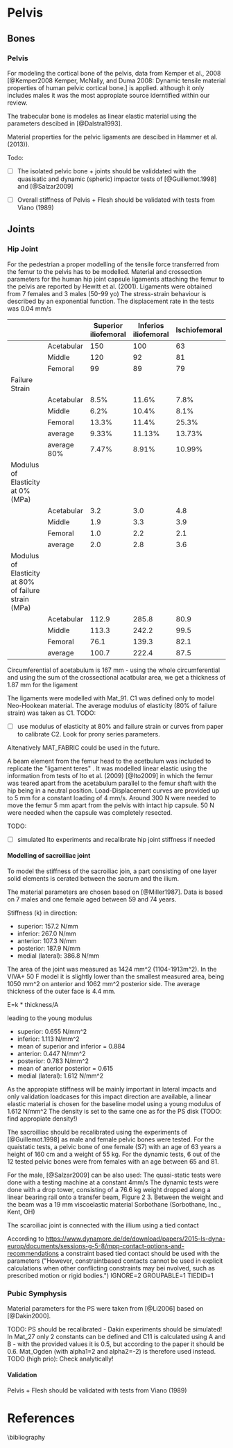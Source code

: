 # Pelvis

## Bones

### Pelvis

For modeling the cortical bone of the pelvis, data from Kemper et al., 2008 [@Kemper2008 Kemper, McNally, and Duma 2008: Dynamic tensile material properties of human pelvic cortical bone.] is applied. although it only includes males it was the most appropiate source iderntified within our review. 

The trabecular bone is modeles as linear elastic material using the parameters descibed in [@Dalstra1993].

<!-- Notes: From Fleps et al. (2018): "Acetabular cartilage was modelled based on the study of Burgin et al. [28] using a hyperelastic material model without viscoelastic effect (LS Dyna, MAT_077, v = 0.495, rho = 0.795 g/cm3, C10 = 0.352 MPa, C01 = 0.306 MPa, C11 = 0.052 MPa). Hyperelastic material parameters for fibrous cartilage at the pubic symphysis were based on the study from Li et al. [29] (LS Dyna, MAT_027, v = 0.495, rho = 0.795 g/cm3, C10 = 0.1 MPa, C01 = 0.45 MPa). The same parameters were also used for the cartilage in the sacroiliac joint for lack of better published information."
Pelvic ligaments were modelled with tension only cable elements with material properties according to Hammer et al. [31] (LS Dyna, MAT_071, E = 395 MPa). Cross sections that were based on subject specific insertion site length and an average ligament thickness of 1mm. -->
Material properties for the pelvic ligaments are descibed in Hammer et al. (2013)).

Todo:
- [ ] The isolated pelvic bone + joints should be validdated with the quasisatic and dynamic (spheric) impactor tests of [@Guillemot.1998] and   [@Salzar2009]
- [ ] Overall stiffness of Pelvis + Flesh should be validated with tests from Viano (1989)


## Joints

### Hip Joint

For the pedestrian a proper modelling of the tensile force transferred from the femur to the pelvis has to be modelled.
Material and crossection parameters for the human hip joint capsule ligaments attaching the femur to the pelvis are reported by Hewitt et al. (2001). Ligaments were obtained from 7 females and 3 males (50-99 yo)
The stress-strain behaviour is described by an exponential function. The displacement rate in the tests was 0.04 mm/s


|                                                      |             | Superior iliofemoral | Inferios iliofemoral | Ischiofemoral |
|------------------------------------------------------|-------------|----------------------|----------------------|---------------|
|                                                      | Acetabular  | 150                  | 100                  | 63            |
|                                                      | Middle      | 120                  | 92                   | 81            |
|                                                      | Femoral     | 99                   | 89                   | 79            |
| Failure Strain                                       |             |                      |                      |               |
|                                                      | Acetabular  | 8.5%                 | 11.6%                | 7.8%          |
|                                                      | Middle      | 6.2%                 | 10.4%                | 8.1%          |
|                                                      | Femoral     | 13.3%                | 11.4%                | 25.3%         |
|                                                      | average     | 9.33%                | 11.13%               | 13.73%        |
|                                                      | average 80% | 7.47%                | 8.91%                | 10.99%        |
| Modulus of Elasticity at 0% (MPa)                    |             |                      |                      |               |
|                                                      | Acetabular  | 3.2                  | 3.0                  | 4.8           |
|                                                      | Middle      | 1.9                  | 3.3                  | 3.9           |
|                                                      | Femoral     | 1.0                  | 2.2                  | 2.1           |
|                                                      | average     | 2.0                  | 2.8                  | 3.6           |
| Modulus of Elasticity at 80% of failure strain (MPa) |             |                      |                      |               |
|                                                      | Acetabular  | 112.9                | 285.8                | 80.9          |
|                                                      | Middle      | 113.3                | 242.2                | 99.5          |
|                                                      | Femoral     | 76.1                 | 139.3                | 82.1          |
|                                                      | average     | 100.7                | 222.4                | 87.5          |

Circumferential of acetabulum is 167 mm - using the whole circumferential and using the sum of the crossectional acatbular area, we get a thickness of 1.87 mm for the ligament

<!-- (150+100+63)=313 mm^2 / 167mm= 1.87 mm
At the femuroal end the ligament will has a circumferential of 120 mm, resulting in a tickness of 2.22 mm
(99+89+79)=267 mm^2 / 120mm = 2.225 mm -->

The ligaments were modelled with Mat_91. C1 was defined only to model Neo-Hookean material. The average modulus of elasticity (80% of failure strain) was taken as C1. 
TODO:
- [ ] use modulus of elasticity at 80% and failure strain or curves from paper to calibrate C2. Look for prony series parameters. 

Altenatively MAT_FABRIC could be used in the future.


<!-- Notes: [@Fleps2018] have modelled the hip joint capsule ligaments with seperated matrix and fiber material. The matrix was modelled as shell with
linear elastic material and E=0.002 MPA. The fibers were modelles as cable elements (MAT_071) with materiual properties according to Hewitt et al. (E=200 MPa with a toe region of 8% strain) -->

A beam element from the femur head to the acetbulum was included to replicate the "ligament teres" . It was modelled linear elastic using the information from tests of Ito et al. (2009) [@Ito2009] in which the femur was teared apart from the acetabulum parallel to the femur shaft with the hip being in a neutral position. Load-Displacement curves are provided up to 5 mm for a constant loading of 4 mm/s.
Around 300 N were needed to move the femur 5 mm apart from the pelvis with intact hip capsule. 50 N were needed when the capsule was completely resected. 

TODO:
- [ ] simulated Ito experiments and recalibrate hip joint stiffness if needed


#### Modelling of sacroilliac joint

To model the stiffness of the sacroiliac join, a part consisting of one layer solid elements is cerated between the sacrum and the ilium.

The material parameters are chosen based on [@Miller1987].
Data is based on 7 males and one female aged between 59 and 74 years. 

Stiffness (k) in direction: 
* superior: 157.2 N/mm 
* inferior: 267.0 N/mm
* anterior: 107.3 N/mm
* posterior: 187.9 N/mm
* medial (lateral): 386.8 N/mm

The area of the joint was measured as 1424 mm^2 (1104-1913m^2). In the VIVA+ 50 F model it is slightly lower than the smallest measured area, being 1050 mm^2 on anterior and 1062 mm^2 posterior side. 
The average thickness of the outer face is 4.4 mm. 

E=k * thickness/A

leading to the young modulus

* superior: 0.655 N/mm^2 
* inferior: 1.113 N/mm^2
* mean of superior and inferior = 0.884
* anterior: 0.447 N/mm^2
* posterior: 0.783 N/mm^2
* mean of anerior posterior = 0.615
* medial (lateral): 1.612 N/mm^2

As the appropiate stiffness will be mainly important in lateral impacts and only validation loadcases for this impact direction are available, a linear elastic material is chosen for the baseline model using a young modulus of 1.612 N/mm^2
The density is set to the same one as for the PS disk (TODO: find appropiate density!)


The sacroilliac should be recalibrated using the experiments of [@Guillemot.1998] as male and female pelvic bones were tested.
For the quaistatic tests, a pelvic bone of  one female (S7) with an age of 63 years a height of 160 cm and a weight of 55 kg. 
For the dynamic tests, 6 out of the 12 tested pelvic bones were from females with an age between 65 and 81.


For the male, [@Salzar2009] can be also used:
The quasi-static tests were done with a testing machine at a constant 4mm/s
The dynamic tests were done with a drop tower, consisting of a 76.6 kg weight dropped along a linear bearing rail onto a transfer beam, Figure 2 3. Between the weight and the beam was a 19 mm viscoelastic material Sorbothane (Sorbothane, Inc., Kent, OH)


The scaroiliac joint is connected with the illium using a tied contact 

According to https://www.dynamore.de/de/download/papers/2015-ls-dyna-europ/documents/sessions-g-5-8/mpp-contact-options-and-recommendations a constraint based tied contact should be used with the parameters ("However, constraintbased contacts cannot be used in explicit calculations when other conflicting constraints may bei nvolved, such as prescribed motion or rigid bodies.")
IGNORE=2 GROUPABLE=1 TIEDID=1

### Pubic Symphysis
Material parameters for the PS were taken from [@Li2006] based on [@Dakin2000].

TODO: PS should be recalibrated - Dakin experiments should be simulated!
In Mat_27 only 2 constants can be defined and C11 is calculated using A and B - with the provided values it is 0.5, but according to the paper it should be 0.6.  Mat_Ogden (with alpha1=2 and alpha2=-2) is therefore used instead. 
TODO (high prio): Check analytically!


#### Validation

Pelvis + Flesh should be validated with tests from Viano (1989)

# References
\bibliography
